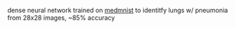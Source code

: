 dense neural network trained on [medmnist]([url](https://medmnist.com/)) to identitfy lungs w/ pneumonia from 28x28 images, ~85% accuracy
